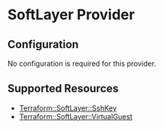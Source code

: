 # SoftLayer Provider

## Configuration

No configuration is required for this provider.

## Supported Resources

* [Terraform::SoftLayer::SshKey](SshKey.md)
* [Terraform::SoftLayer::VirtualGuest](VirtualGuest.md)